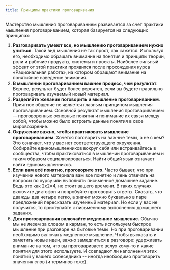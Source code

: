 ```yaml
---
title: Принципы практики проговаривания
---
```


Мастерство мышления проговариванием развивается за счет практики
мышления проговариванием, которая базируется на следующих принципах:

1.  **Разговаривать** **умеют все, но мышлению проговариванием нужно
    учиться**. Такой вид мышления не так прост, как кажется. Используя
    его, необходимо обращать внимание на понятия и принципы теории, роли
    и рабочие продукты, системы и проекты. Наиболее сильный эффект от
    этой практики проявится после прохождения курса «Рациональная
    работа», на котором обращают внимание на понятийное наведение
    внимания.
2.  **В мышлении проговариванием важнее процесс, чем результат**.
    Вернее, результат будет более вероятен, если вы будете правильно
    проговаривать изучаемый новый материал.
3.  **Разделяйте** **желание поговорить** **и** **мышление**
    **проговариванием**. Приятное общение не является главным принципом
    мышления проговариванием. Основной результат мышления
    проговариванием -- проговоренные основные понятия и понимание их
    связи между собой, чтобы можно было встроить данные понятия в свое
    мировоззрение.
4.  **Окружение важно, чтобы практиковать мышление проговариванием**.
    Хочется поговорить на важные темы, а не с кем? Это означает, что у
    вас нет соответствующего окружения. Собирайте единомышленников
    вокруг себя или встраивайтесь в сообщества, чтобы практиковаться в
    мышлении проговариванием и таким образом социализироваться. Найти
    общий язык означает найти единомышленников.
5.  **Если** **вам** **всё понятно, проговорите** **это.** Часто бывает,
    что при изучении нового материала вам все понятно и лень отвечать на
    вопросы по курсу или выполнять письменное домашнее задание. Ведь это
    как 2х2=4, не стоит вашего времени. В таких случаях включите
    диктофон и попробуйте проговорить ответы. Сказать, что дважды два
    четыре легко, а значит можно буквально в паре предложений
    пересказать изученный материал. Но если у вас не получится, то
    приступайте к письменному выполнению домашнего задания.
6.  **Для проговаривания включайте** **медленное мышление.** Обычно мы
    не лезем за словом в карман, то есть используем быстрое мышление при
    разговоре на бытовые темы. Но при проговаривании необходимо включать
    медленное мышление. Чтобы высказать и заметить новые идеи, важно
    замедлиться в разговоре: удерживать внимание на том, что вы
    проговариваете вслух кому-то и какие понятия для этого используете.
    И совпадают ли наполнения этих понятий у вашего собеседника --
    иногда необходимо проговорить значения слов (и терминов тоже).

